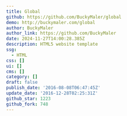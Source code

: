 ```yaml
---
title: Global
github: https://github.com/BuckyMaler/global
demo: http://buckymaler.com/global
author: BuckyMaler
author_link: https://github.com/BuckyMaler
date: 2024-11-27T14:00:28.385Z
description: HTML5 website template
ssg:
  - HTML
css: []
ui: []
cms: []
category: []
draft: false
publish_date: '2016-08-08T06:47:45Z'
update_date: '2016-12-28T02:25:31Z'
github_star: 1223
github_fork: 748
---
```

